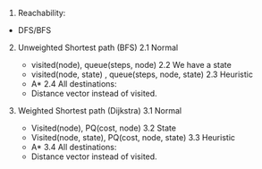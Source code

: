 1. Reachability:
- DFS/BFS

2. Unweighted Shortest path (BFS)
2.1 Normal
    - visited(node), queue(steps, node)
2.2 We have a state
    - visited(node, state) , queue(steps, node, state)
2.3 Heuristic
    - A*
2.4 All destinations:
    - Distance vector instead of visited.

3. Weighted Shortest path (Dijkstra)
3.1 Normal
    - Visited(node), PQ(cost, node)
3.2 State
    - Visited(node, state), PQ(cost, node, state)
3.3 Heuristic
    - A*
3.4 All destinations:
    - Distance vector instead of visited.